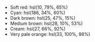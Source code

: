 - Soft red: hsl(10, 79%, 65%)
- Cyan: hsl(186, 34%, 60%)
- Dark brown: hsl(25, 47%, 15%)
- Medium brown: hsl(28, 10%, 53%)
- Cream: hsl(27, 66%, 92%)
- Very pale orange: hsl(33, 100%, 98%)
